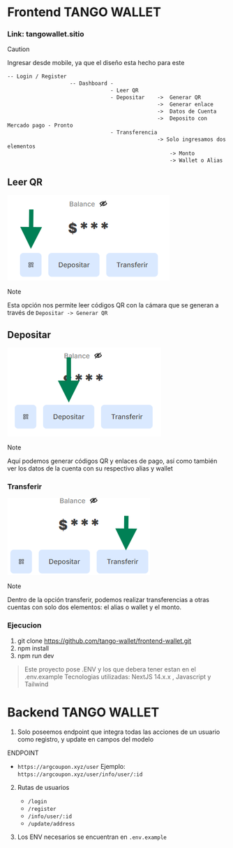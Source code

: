 # Frontend TANGO WALLET

### Link: tangowallet.sitio

> [!CAUTION]
> Ingresar desde mobile, ya que el diseño esta hecho para este

```
-- Login / Register
                    -- Dashboard -
                                 - Leer QR
                                 - Depositar    ->  Generar QR
                                                ->  Generar enlace
                                                ->  Datos de Cuenta
                                                ->  Deposito con Mercado pago - Pronto
                                 - Transferencia
                                                -> Solo ingresamos dos elementos
                                                    -> Monto
                                                    -> Wallet o Alias
```

## Leer QR

![alt text](image.png)

> [!NOTE]
> Esta opción nos permite leer códigos QR con la cámara que se generan a través de `Depositar -> Generar QR`

## Depositar

![alt text](image-1.png)

> [!NOTE]
> Aquí podemos generar códigos QR y enlaces de pago, así como también ver los datos de la cuenta con su respectivo alias y wallet

### Transferir

![alt text](image-3.png)

> [!NOTE]
> Dentro de la opción transferir, podemos realizar transferencias a otras cuentas con solo dos elementos: el alias o wallet y el monto.

### Ejecucion

1. git clone https://github.com/tango-wallet/frontend-wallet.git
2. npm install
3. npm run dev

> Este proyecto pose .ENV y los que debera tener estan en el .env.example
> Tecnologias utilizadas: NextJS 14.x.x , Javascript y Tailwind

# Backend TANGO WALLET

1. Solo poseemos endpoint que integra todas las acciones de un usuario como registro, y update en campos del modelo

ENDPOINT

- `https://argcoupon.xyz/user`
  Ejemplo: `https://argcoupon.xyz/user/info/user/:id`

2. Rutas de usuarios

   - `/login`
   - `/register`
   - `/info/user/:id`
   - `/update/address`

3. Los ENV necesarios se encuentran en `.env.example`
